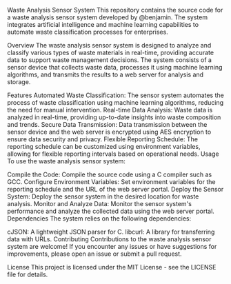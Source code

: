 Waste Analysis Sensor System
This repository contains the source code for a waste analysis sensor system developed by @benjamin. The system integrates artificial intelligence and machine learning capabilities to automate waste classification processes for enterprises.

Overview
The waste analysis sensor system is designed to analyze and classify various types of waste materials in real-time, providing accurate data to support waste management decisions. The system consists of a sensor device that collects waste data, processes it using machine learning algorithms, and transmits the results to a web server for analysis and storage.

Features
Automated Waste Classification: The sensor system automates the process of waste classification using machine learning algorithms, reducing the need for manual intervention.
Real-time Data Analysis: Waste data is analyzed in real-time, providing up-to-date insights into waste composition and trends.
Secure Data Transmission: Data transmission between the sensor device and the web server is encrypted using AES encryption to ensure data security and privacy.
Flexible Reporting Schedule: The reporting schedule can be customized using environment variables, allowing for flexible reporting intervals based on operational needs.
Usage
To use the waste analysis sensor system:

Compile the Code: Compile the source code using a C compiler such as GCC.
Configure Environment Variables: Set environment variables for the reporting schedule and the URL of the web server portal.
Deploy the Sensor System: Deploy the sensor system in the desired location for waste analysis.
Monitor and Analyze Data: Monitor the sensor system's performance and analyze the collected data using the web server portal.
Dependencies
The system relies on the following dependencies:

cJSON: A lightweight JSON parser for C.
libcurl: A library for transferring data with URLs.
Contributing
Contributions to the waste analysis sensor system are welcome! If you encounter any issues or have suggestions for improvements, please open an issue or submit a pull request.

License
This project is licensed under the MIT License - see the LICENSE file for details.
